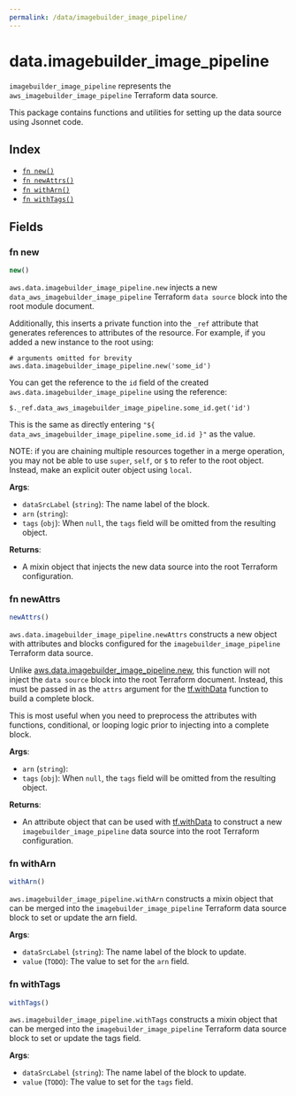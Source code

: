 ```yaml
---
permalink: /data/imagebuilder_image_pipeline/
---
```


# data.imagebuilder_image_pipeline

`imagebuilder_image_pipeline` represents the `aws_imagebuilder_image_pipeline` Terraform data source.



This package contains functions and utilities for setting up the data source using Jsonnet code.


## Index

* [`fn new()`](#fn-new)
* [`fn newAttrs()`](#fn-newattrs)
* [`fn withArn()`](#fn-witharn)
* [`fn withTags()`](#fn-withtags)

## Fields

### fn new

```ts
new()
```


`aws.data.imagebuilder_image_pipeline.new` injects a new `data_aws_imagebuilder_image_pipeline` Terraform `data source`
block into the root module document.

Additionally, this inserts a private function into the `_ref` attribute that generates references to attributes of the
resource. For example, if you added a new instance to the root using:

    # arguments omitted for brevity
    aws.data.imagebuilder_image_pipeline.new('some_id')

You can get the reference to the `id` field of the created `aws.data.imagebuilder_image_pipeline` using the reference:

    $._ref.data_aws_imagebuilder_image_pipeline.some_id.get('id')

This is the same as directly entering `"${ data_aws_imagebuilder_image_pipeline.some_id.id }"` as the value.

NOTE: if you are chaining multiple resources together in a merge operation, you may not be able to use `super`, `self`,
or `$` to refer to the root object. Instead, make an explicit outer object using `local`.

**Args**:
  - `dataSrcLabel` (`string`): The name label of the block.
  - `arn` (`string`): 
  - `tags` (`obj`):  When `null`, the `tags` field will be omitted from the resulting object.

**Returns**:
- A mixin object that injects the new data source into the root Terraform configuration.


### fn newAttrs

```ts
newAttrs()
```


`aws.data.imagebuilder_image_pipeline.newAttrs` constructs a new object with attributes and blocks configured for the `imagebuilder_image_pipeline`
Terraform data source.

Unlike [aws.data.imagebuilder_image_pipeline.new](#fn-imagebuilderimagepipelinenew), this function will not inject the `data source`
block into the root Terraform document. Instead, this must be passed in as the `attrs` argument for the
[tf.withData](https://github.com/tf-libsonnet/core/tree/main/docs#fn-withdata) function to build a complete block.

This is most useful when you need to preprocess the attributes with functions, conditional, or looping logic prior to
injecting into a complete block.

**Args**:
  - `arn` (`string`): 
  - `tags` (`obj`):  When `null`, the `tags` field will be omitted from the resulting object.

**Returns**:
  - An attribute object that can be used with [tf.withData](https://github.com/tf-libsonnet/core/tree/main/docs#fn-withdata) to construct a new `imagebuilder_image_pipeline` data source into the root Terraform configuration.


### fn withArn

```ts
withArn()
```

`aws.imagebuilder_image_pipeline.withArn` constructs a mixin object that can be merged into the `imagebuilder_image_pipeline`
Terraform data source block to set or update the arn field.



**Args**:
  - `dataSrcLabel` (`string`): The name label of the block to update.
  - `value` (`TODO`): The value to set for the `arn` field.


### fn withTags

```ts
withTags()
```

`aws.imagebuilder_image_pipeline.withTags` constructs a mixin object that can be merged into the `imagebuilder_image_pipeline`
Terraform data source block to set or update the tags field.



**Args**:
  - `dataSrcLabel` (`string`): The name label of the block to update.
  - `value` (`TODO`): The value to set for the `tags` field.
